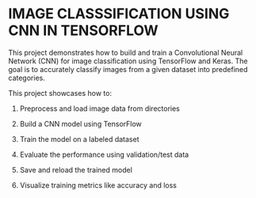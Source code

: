 # IMAGE CLASSSIFICATION USING CNN IN TENSORFLOW

This project demonstrates how to build and train a Convolutional Neural Network (CNN) for image classification using TensorFlow and Keras. The goal is to accurately classify images from a given dataset into predefined categories.

This project showcases how to:

1. Preprocess and load image data from directories

2. Build a CNN model using TensorFlow

3. Train the model on a labeled dataset

4. Evaluate the performance using validation/test data

5. Save and reload the trained model

6. Visualize training metrics like accuracy and loss

